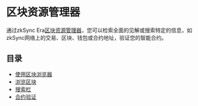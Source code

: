 # 区块资源管理器

通过zkSync Era[区块资源管理器](https://explorer.zksync.io/)，您可以检索全面的见解或搜索特定的信息，如zkSync网络上的交易、区块、钱包或合约地址，验证您的智能合约。

## 目录

- [使用区块浏览器](./intro.md)
- [浏览区块](./block-view.md)
- [搜索栏](./search.md)
- [合约验证](./contract-verification.md)
